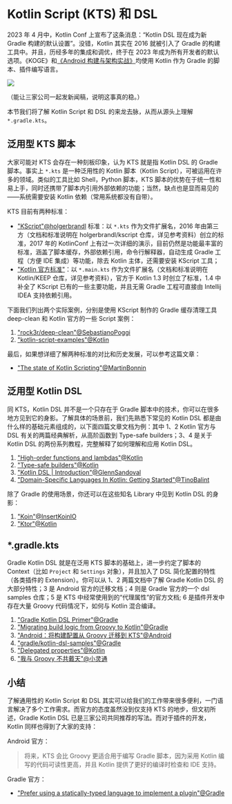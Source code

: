 # Kotlin Script (KTS) 和 DSL

2023 年 4 月中，Kotlin Conf 上宣布了这条消息：“Kotlin DSL 现在成为新 Gradle 构建的默认设置”。没错，Kotlin 其实在 2016 就被引入了 Gradle 的构建工具中。并且，历经多年的集成和调优，终于在 2023 年成为所有开发者的默认选项。《KOGE》和[《Android 构建与架构实战》](https://2bab.me/zh/blog/2023-05-14-extend-android-build-zh-unevils/)均使用 Kotlin 作为 Gradle 的脚本、插件编写语言。

![](https://2bab-images.lastmayday.com/kotlin-is-the%20-default-lang-of-gradle-banner.png?imageslim)

（能让三家公司一起发新闻稿，说明这事真的稳。）

本节我们将了解 Kotlin Script 和 DSL 的来龙去脉，从而从源头上理解 `*.gradle.kts`。

## 泛用型 KTS 脚本

大家可能对 KTS 会存在一种刻板印象，认为 KTS 就是指 Kotlin DSL 的 Gradle 脚本。事实上 `*.kts` 是一种泛用性的 Kotlin 脚本（Kotlin Script），可被运用在许多的领域。类似的工具比如 Shell，Python 脚本，KTS 脚本的优势在于统一性和易上手，同时还携带了脚本内引用外部依赖的功能；当然，缺点也是显而易见的——系统需要安装 Kotlin 依赖（常用系统都没有自带）。

KTS 目前有两种标准：

- ["KScript"@holgerbrandl](https://github.com/holgerbrandl/kscript/) 标准：以 `*.kts` 作为文件扩展名，2016 年由第三方（文档和标准说明在 holgerbrandl/kscript 仓库，详见参考资料）创立的标准，2017 年的 KotlinConf 上有过一次详细的演示，目前仍然是功能最丰富的标准，涵盖了脚本缓存，外部依赖引用，命令行解释器，自动生成 Gradle 工程（方便 IDE 集成）等功能，除去 Kotlin 主体，还需要安装 KScript 工具；
- ["Kotlin 官方标准"](https://github.com/Kotlin/KEEP/blob/master/proposals/scripting-support.md)：以 `*.main.kts` 作为文件扩展名（文档和标准说明在 Kotlin/KEEP 仓库，详见参考资料），官方于 Kotlin 1.3 时创立了标准，1.4 中补全了 KScript 已有的一些主要功能，并且无需 Gradle 工程可直接由 Intellij IDEA 支持依赖引用。

下面我们列出两个实际案例，分别是使用 KScript 制作的 Gradle 缓存清理工具 deep-clean 和 Kotlin 官方的一些 Script 案例：

1. ["rock3r/deep-clean"@SebastianoPoggi](https://github.com/rock3r/deep-clean/blob/master/deep-clean.kts)
2. ["kotlin-script-examples"@Kotlin](https://github.com/Kotlin/kotlin-script-examples)

最后，如果想详细了解两种标准的对比和历史发展，可以参考这篇文章：

- ["The state of Kotlin Scripting"@MartinBonnin](https://medium.com/@mbonnin/may-2020-the-state-of-kotlin-scripting-99cb6cc57db1)


## 泛用型 Kotlin DSL

同 KTS，Kotlin DSL 并不是一个只存在于 Gradle 脚本中的技术，你可以在很多地方见到它的身影。了解具体的场景前，我们先熟悉下常见的 Kotlin DSL 都是由什么样的基础元素组成的，以下面四篇文章文档为例：其中 1、2 Kotlin 官方与 DSL 有关的两篇经典解析，从高阶函数到 Type-safe builders；3、4 是关于 Kotlin DSL 的两份系列教程，完整解释了如何理解和应用 Kotlin DSL。

1. ["High-order functions and lambdas"@Kotlin](https://kotlinlang.org/docs/lambdas.html)
2. ["Type-safe builders"@Kotlin](https://kotlinlang.org/docs/type-safe-builders.html)
3. ["Kotlin DSL | Introduction"@GlennSandoval](https://medium.com/kotlin-and-kotlin-for-android/kotlin-dsl-introduction-6123c43ae770)
4. ["Domain-Specific Languages In Kotlin: Getting Started"@TinoBalint](https://www.raywenderlich.com/2780058-domain-specific-languages-in-kotlin-getting-started)

除了 Gradle 的使用场景，你还可以在这些知名 Library 中见到 Kotlin DSL 的身影：

1. ["Koin"@InsertKoinIO](https://github.com/InsertKoinIO/koin)
2. ["Ktor"@Kotlin](https://github.com/ktorio/ktor)


## *.gradle.kts

Gradle Kotlin DSL 就是在泛用 KTS 脚本的基础上，进一步约定了脚本的 Context（比如 `Project` 和 `Settings` 对象），并且加入了 DSL 简化配置的特性（各类插件的 Extension）。你可以从 1、2 两篇文档中了解 Gradle Kotlin DSL 的大部分特性；3 是 Android 官方的迁移文档；4 则是 Gradle 官方的一个 dsl samples 仓库；5 是 KTS 中经常使用到的“代理属性”的官方文档; 6 是插件开发中存在大量 Groovy 代码情况下，如何与 Kotlin 混合编译。

1. ["Gradle Kotlin DSL Primer"@Gradle](https://docs.gradle.org/current/userguide/kotlin_dsl.html)
2. ["Migrating build logic from Groovy to Kotlin"@Gradle](https://docs.gradle.org/current/userguide/migrating_from_groovy_to_kotlin_dsl.html)
3. ["Android：将构建配置从 Groovy 迁移到 KTS"@Android](https://developer.android.com/studio/build/migrate-to-kts)
4. ["gradle/kotlin-dsl-samples"@Gradle](https://github.com/gradle/kotlin-dsl-samples/tree/master/samples)
5. ["Delegated properties"@Kotlin](https://kotlinlang.org/docs/delegated-properties.html)
6. ["我与 Groovy 不共戴天"@小灵通](https://juejin.cn/post/7084949825866694686/)


## 小结

了解通用性的 Kotlin Script 和 DSL 其实可以给我们的工作带来很多便利，一门语言解决了多个工作需求。而官方的态度虽然没到仅支持 KTS 的地步，但文初所述，Gradle Kotlin DSL 已是三家公司共同推荐的写法。而对于插件的开发，Kotlin 同样也得到了大家的支持：

Android 官方：

> 将来，KTS 会比 Groovy 更适合用于编写 Gradle 脚本，因为采用 Kotlin 编写的代码可读性更高，并且 Kotlin 提供了更好的编译时检查和 IDE 支持。

Gradle 官方：

- ["Prefer using a statically-typed language to implement a plugin"@Gradle](https://docs.gradle.org/current/userguide/designing_gradle_plugins.html#prefer_using_a_statically_typed_language_to_implement_a_plugin)